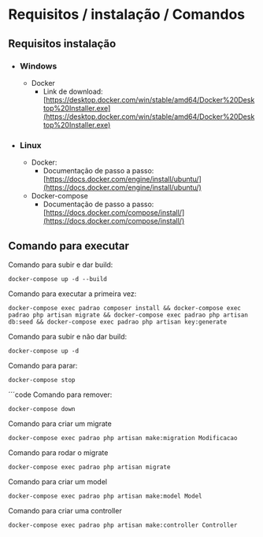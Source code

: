 # Requisitos / instalação / Comandos

## Requisitos instalação

* ### Windows

  * Docker
    * Link de download: [https://desktop.docker.com/win/stable/amd64/Docker%20Desktop%20Installer.exe](https://desktop.docker.com/win/stable/amd64/Docker%20Desktop%20Installer.exe)

* ### Linux

  * Docker:
    * Documentação de passo a passo: [https://docs.docker.com/engine/install/ubuntu/](https://docs.docker.com/engine/install/ubuntu/)
  * Docker-compose
    * Documentação de passo a passo: [https://docs.docker.com/compose/install/](https://docs.docker.com/compose/install/)

## Comando para executar

Comando para subir e dar build:
```code
docker-compose up -d --build
```

Comando para executar a primeira vez:
```code
docker-compose exec padrao composer install && docker-compose exec padrao php artisan migrate && docker-compose exec padrao php artisan db:seed && docker-compose exec padrao php artisan key:generate
```
Comando para subir e não dar build:

```code
docker-compose up -d
```

Comando para parar:

```code
docker-compose stop
```

´´´code
Comando para remover:

```code
docker-compose down
```

Comando para criar um migrate
```code
docker-compose exec padrao php artisan make:migration Modificacao
```

Comando para rodar o migrate
```code
docker-compose exec padrao php artisan migrate
```

Comando para criar um model
```code
docker-compose exec padrao php artisan make:model Model
```


Comando para criar uma controller
```code
docker-compose exec padrao php artisan make:controller Controller
```
